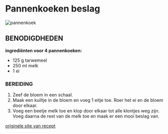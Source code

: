 # Pannenkoeken beslag
![pannenkoek](C:\Users\Calvin\downloads\pannenkoeken.jpg)

## BENODIGDHEDEN
__ingrediënten voor 4 pannenkoeken:__
* 125 g tarwemeel
* 250 ml melk
* 1 ei

### BEREIDING
1. Zeef de bloem in een schaal.
2. Maak een kuiltje in de bloem en voeg 1 eitje toe. Roer het ei en de bloem door elkaar. 
3. Voeg een beetje melk toe en klop door elkaar tot alle klontjes weg zijn. Voeg daarna de rest van de melk toe en maak er een mooi beslag van.


[originele site van recept](https://www.jumbo.com/inspiratie/video/pannenkoek-beslag?gclid=CjwKCAjw7--KBhAMEiwAxfpkWK74HBRfETq0xfGoe8WQS__10ZjQHE-Ajc_rB4YcQNPByhjvImhGuxoC-64QAvD_BwE)